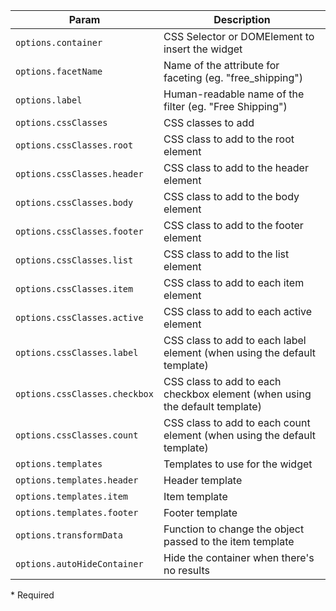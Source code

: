 | Param | Description |
| --- | --- |
|  <span class='attr-required'>`options.container`</span> | CSS Selector or DOMElement to insert the widget |
|  <span class='attr-required'>`options.facetName`</span> | Name of the attribute for faceting (eg. "free_shipping") |
|  <span class='attr-required'>`options.label`</span> | Human-readable name of the filter (eg. "Free Shipping") |
|  <span class='attr-optional'>`options.cssClasses`</span> | CSS classes to add |
|  <span class='attr-optional'>`options.cssClasses.root`</span> | CSS class to add to the root element |
|  <span class='attr-optional'>`options.cssClasses.header`</span> | CSS class to add to the header element |
|  <span class='attr-optional'>`options.cssClasses.body`</span> | CSS class to add to the body element |
|  <span class='attr-optional'>`options.cssClasses.footer`</span> | CSS class to add to the footer element |
|  <span class='attr-optional'>`options.cssClasses.list`</span> | CSS class to add to the list element |
|  <span class='attr-optional'>`options.cssClasses.item`</span> | CSS class to add to each item element |
|  <span class='attr-optional'>`options.cssClasses.active`</span> | CSS class to add to each active element |
|  <span class='attr-optional'>`options.cssClasses.label`</span> | CSS class to add to each label element (when using the default template) |
|  <span class='attr-optional'>`options.cssClasses.checkbox`</span> | CSS class to add to each checkbox element (when using the default template) |
|  <span class='attr-optional'>`options.cssClasses.count`</span> | CSS class to add to each count element (when using the default template) |
|  <span class='attr-optional'>`options.templates`</span> | Templates to use for the widget |
|  <span class='attr-optional'>`options.templates.header`</span> | Header template |
|  <span class='attr-optional'>`options.templates.item`</span> | Item template |
|  <span class='attr-optional'>`options.templates.footer`</span> | Footer template |
|  <span class='attr-optional'>`options.transformData`</span> | Function to change the object passed to the item template |
|  <span class='attr-optional'>`options.autoHideContainer`</span> | Hide the container when there's no results |

<p class="attr-legend">* <span>Required</span></p>
